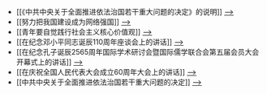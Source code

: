 - [[《中共中央关于全面推进依法治国若干重大问题的决定》的说明]] [-->](./《中共中央关于全面推进依法治国若干重大问题的决定》的说明.md)
- [[努力把我国建设成为网络强国]] [-->](./努力把我国建设成为网络强国.md)
- [[青年要自觉践行社会主义核心价值观]] [-->](./青年要自觉践行社会主义核心价值观.md)
- [[在纪念邓小平同志诞辰110周年座谈会上的讲话]] [-->](./在纪念邓小平同志诞辰110周年座谈会上的讲话.md)
- [[在纪念孔子诞辰2565周年国际学术研讨会暨国际儒学联合会第五届会员大会开幕式上的讲话]] [-->](./在纪念孔子诞辰2565周年国际学术研讨会暨国际儒学联合会第五届会员大会开幕式上的讲话.md)
- [[在庆祝全国人民代表大会成立60周年大会上的讲话]] [-->](./在庆祝全国人民代表大会成立60周年大会上的讲话.md)
- [[中共中央关于全面推进依法治国若干重大问题的决定]] [-->](./中共中央关于全面推进依法治国若干重大问题的决定.md)
